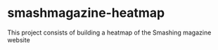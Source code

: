 # smashmagazine-heatmap
This project consists of building a heatmap of the Smashing magazine website
